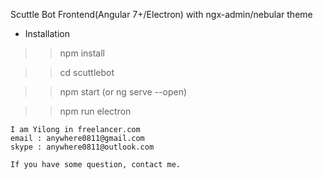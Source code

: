 
Scuttle Bot Frontend(Angular 7+/Electron) with ngx-admin/nebular theme

- Installation

>> npm install

>> cd scuttlebot

>> npm start (or ng serve --open)

>> npm run electron


```
I am Yilong in freelancer.com
email : anywhere0811@gmail.com
skype : anywhere0811@outlook.com

If you have some question, contact me.
